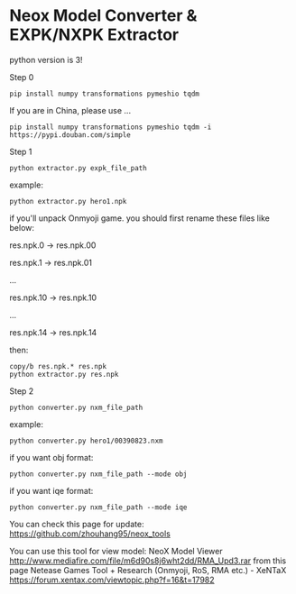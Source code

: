 # Neox Model Converter & EXPK/NXPK Extractor

python version is 3!

Step 0
```
pip install numpy transformations pymeshio tqdm
```
If you are in China, please use ...
```
pip install numpy transformations pymeshio tqdm -i https://pypi.douban.com/simple
```
Step 1
```
python extractor.py expk_file_path
```
example:
```
python extractor.py hero1.npk
```
if you'll unpack Onmyoji game.
you should first rename these files like below:

res.npk.0 -> res.npk.00

res.npk.1 -> res.npk.01

...

res.npk.10 -> res.npk.10

...

res.npk.14 -> res.npk.14


then:
```
copy/b res.npk.* res.npk
python extractor.py res.npk
```

Step 2
```
python converter.py nxm_file_path
```
example:
```
python converter.py hero1/00390823.nxm
```
if you want obj format:
```
python converter.py nxm_file_path --mode obj
```
if you want iqe format:
```
python converter.py nxm_file_path --mode iqe
```

You can check this page for update:
https://github.com/zhouhang95/neox_tools

You can use this tool for view model:
NeoX Model Viewer
http://www.mediafire.com/file/m6d90s8j6wht2dd/RMA_Upd3.rar
from this page
Netease Games Tool + Research (Onmyoji, RoS, RMA etc.) - XeNTaX
https://forum.xentax.com/viewtopic.php?f=16&t=17982